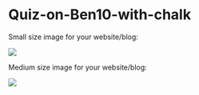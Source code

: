 # Quiz-on-Ben10-with-chalk

Small size image for your website/blog:

![](<img src="https://www.clipartmax.com/png/small/17-171171_ben-10-clip-art-ben-10-cake-topper.png" alt="Ben 10 Clip Art - Ben 10 Cake Topper @clipartmax.com">)

Medium size image for your website/blog:

![](<img src="https://www.clipartmax.com/png/middle/17-171171_ben-10-clip-art-ben-10-cake-topper.png" alt="Ben 10 Clip Art - Ben 10 Cake Topper@clipartmax.com">)
